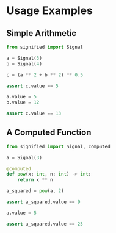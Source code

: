 # Usage Examples

## Simple Arithmetic

```python
from signified import Signal

a = Signal(3)
b = Signal(4)

c = (a ** 2 + b ** 2) ** 0.5

assert c.value == 5

a.value = 5
b.value = 12

assert c.value == 13
```

## A Computed Function

```python
from signified import Signal, computed

a = Signal(3)

@computed
def pow(x: int, n: int) -> int:
    return x ** n

a_squared = pow(a, 2)

assert a_squared.value == 9

a.value = 5

assert a_squared.value == 25
```
